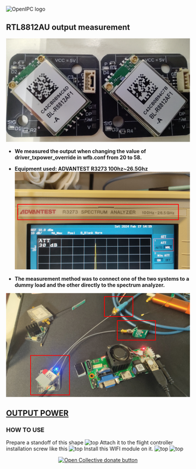 
![OpenIPC logo](https://openipc.org/assets/openipc-logo-black.svg)

## RTL8812AU output measurement
![top](RTL8812AU.jpg)

- ****We measured the output when changing the value of driver_txpower_override in wfb.conf from 20 to 58.****

-  ****Equipment used: ADVANTEST R3273 100hz~26.5Ghz****
![top](SpectramAnryzer_R3273.jpg)
- ****The measurement method was to connect one of the two systems to a dummy load and the other directly to the spectrum analyzer.****

![top](RX/1451.jpg)

## [OUTPUT POWER](POWER.md)



### HOW TO USE
Prepare a standoff of this shape
![top](photo/StandOff.jpg)
Attach it to the flight controller installation screw like this
![top](photo/install1.jpg)
Install this WIFI module on it.
![top](photo/install2.jpg)
![top](photo/install3.jpg)
<p align="center">
<a href="https://opencollective.com/openipc/contribute/backer-14335/checkout" target="_blank"><img src="https://opencollective.com/webpack/donate/button@2x.png?color=blue" width="250" alt="Open Collective donate button"></a>
</p>

